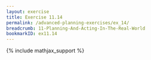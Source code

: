 ```yaml
---
layout: exercise
title: Exercise 11.14
permalink: /advanced-planning-exercises/ex_14/
breadcrumb: 11-Planning-And-Acting-In-The-Real-World
bookmarkID: ex11.14
---
```


{% include mathjax_support %}
